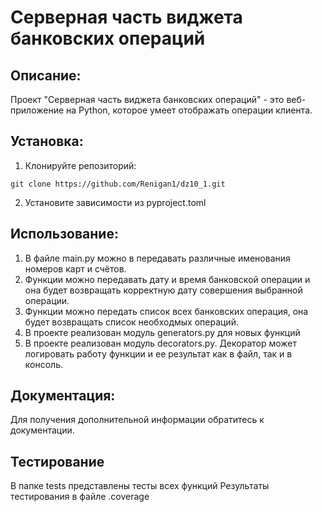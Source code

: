 # Серверная часть виджета банковских операций

## Описание:

Проект "Серверная часть виджета банковских операций" - это веб-приложение на Python, которое умеет отображать операции клиента.

## Установка:

1. Клонируйте репозиторий:
```
git clone https://github.com/Renigan1/dz10_1.git
```
2. Установите зависимости из pyproject.toml

## Использование:

1. В файле main.py можно в передавать различные именования номеров карт и счётов.
2. Функции можно передавать дату и время банковской операции и она будет возвращать корректную дату совершения выбранной операции.
3. Функции можно передать список всех банковских операция, она будет возвращать список необходмых операций.
4. В проекте реализован модуль generators.py для новых функций
5. В проекте реализован модуль decorators.py.  Декоратор может логировать работу функции и ее результат как в файл, так и в консоль.
## Документация:

Для получения дополнительной информации обратитесь к документации.

## Тестирование

В папке tests представлены тесты всех функций
Результаты тестирования в файле .coverage